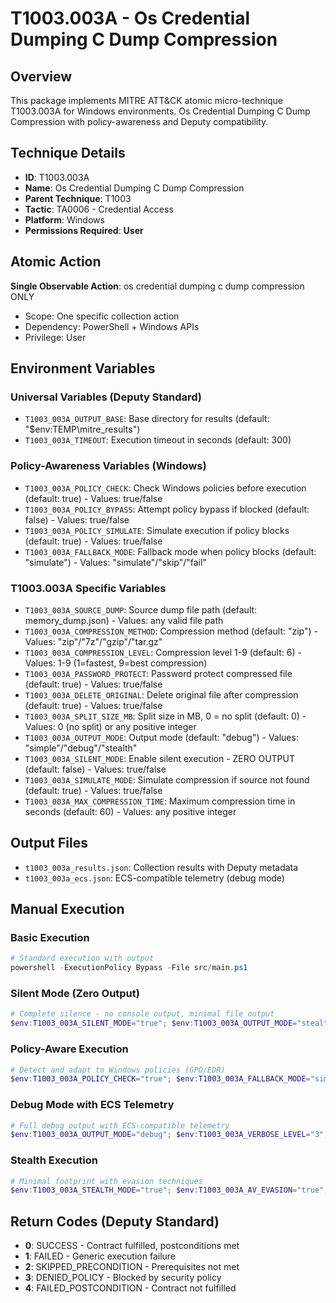 # T1003.003A - Os Credential Dumping C Dump Compression

## Overview
This package implements MITRE ATT&CK atomic micro-technique T1003.003A for Windows environments. Os Credential Dumping C Dump Compression with policy-awareness and Deputy compatibility.

## Technique Details
- **ID**: T1003.003A
- **Name**: Os Credential Dumping C Dump Compression
- **Parent Technique**: T1003
- **Tactic**: TA0006 - Credential Access
- **Platform**: Windows
- **Permissions Required**: **User**

## Atomic Action
**Single Observable Action**: os credential dumping c dump compression ONLY
- Scope: One specific collection action
- Dependency: PowerShell + Windows APIs
- Privilege: User

## Environment Variables

### Universal Variables (Deputy Standard)
- `T1003_003A_OUTPUT_BASE`: Base directory for results (default: "$env:TEMP\mitre_results")
- `T1003_003A_TIMEOUT`: Execution timeout in seconds (default: 300)

### Policy-Awareness Variables (Windows)
- `T1003_003A_POLICY_CHECK`: Check Windows policies before execution (default: true) - Values: true/false
- `T1003_003A_POLICY_BYPASS`: Attempt policy bypass if blocked (default: false) - Values: true/false
- `T1003_003A_POLICY_SIMULATE`: Simulate execution if policy blocks (default: true) - Values: true/false
- `T1003_003A_FALLBACK_MODE`: Fallback mode when policy blocks (default: "simulate") - Values: "simulate"/"skip"/"fail"

### T1003.003A Specific Variables
- `T1003_003A_SOURCE_DUMP`: Source dump file path (default: memory_dump.json) - Values: any valid file path
- `T1003_003A_COMPRESSION_METHOD`: Compression method (default: "zip") - Values: "zip"/"7z"/"gzip"/"tar.gz"
- `T1003_003A_COMPRESSION_LEVEL`: Compression level 1-9 (default: 6) - Values: 1-9 (1=fastest, 9=best compression)
- `T1003_003A_PASSWORD_PROTECT`: Password protect compressed file (default: true) - Values: true/false
- `T1003_003A_DELETE_ORIGINAL`: Delete original file after compression (default: true) - Values: true/false
- `T1003_003A_SPLIT_SIZE_MB`: Split size in MB, 0 = no split (default: 0) - Values: 0 (no split) or any positive integer
- `T1003_003A_OUTPUT_MODE`: Output mode (default: "debug") - Values: "simple"/"debug"/"stealth"
- `T1003_003A_SILENT_MODE`: Enable silent execution - ZERO OUTPUT (default: false) - Values: true/false
- `T1003_003A_SIMULATE_MODE`: Simulate compression if source not found (default: true) - Values: true/false
- `T1003_003A_MAX_COMPRESSION_TIME`: Maximum compression time in seconds (default: 60) - Values: any positive integer

## Output Files
- `t1003_003a_results.json`: Collection results with Deputy metadata
- `t1003_003a_ecs.json`: ECS-compatible telemetry (debug mode)

## Manual Execution

### Basic Execution
```powershell
# Standard execution with output
powershell -ExecutionPolicy Bypass -File src/main.ps1
```

### Silent Mode (Zero Output)
```powershell
# Complete silence - no console output, minimal file output
$env:T1003_003A_SILENT_MODE="true"; $env:T1003_003A_OUTPUT_MODE="stealth"; powershell -ExecutionPolicy Bypass -File src/main.ps1
```

### Policy-Aware Execution
```powershell
# Detect and adapt to Windows policies (GPO/EDR)
$env:T1003_003A_POLICY_CHECK="true"; $env:T1003_003A_FALLBACK_MODE="simulate"; powershell -ExecutionPolicy Bypass -File src/main.ps1
```

### Debug Mode with ECS Telemetry
```powershell
# Full debug output with ECS-compatible telemetry
$env:T1003_003A_OUTPUT_MODE="debug"; $env:T1003_003A_VERBOSE_LEVEL="3"; $env:T1003_003A_ECS_VERSION="8.0"; powershell -ExecutionPolicy Bypass -File src/main.ps1
```

### Stealth Execution
```powershell
# Minimal footprint with evasion techniques
$env:T1003_003A_STEALTH_MODE="true"; $env:T1003_003A_AV_EVASION="true"; $env:T1003_003A_OBFUSCATION_LEVEL="2"; powershell -ExecutionPolicy Bypass -File src/main.ps1
```

## Return Codes (Deputy Standard)
- **0**: SUCCESS - Contract fulfilled, postconditions met
- **1**: FAILED - Generic execution failure
- **2**: SKIPPED_PRECONDITION - Prerequisites not met
- **3**: DENIED_POLICY - Blocked by security policy
- **4**: FAILED_POSTCONDITION - Contract not fulfilled